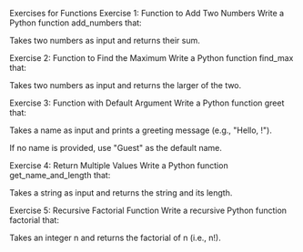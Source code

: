 Exercises for Functions
Exercise 1: Function to Add Two Numbers
Write a Python function add_numbers that:

Takes two numbers as input and returns their sum.

Exercise 2: Function to Find the Maximum
Write a Python function find_max that:

Takes two numbers as input and returns the larger of the two.

Exercise 3: Function with Default Argument
Write a Python function greet that:

Takes a name as input and prints a greeting message (e.g., "Hello, <name>!").

If no name is provided, use "Guest" as the default name.

Exercise 4: Return Multiple Values
Write a Python function get_name_and_length that:

Takes a string as input and returns the string and its length.

Exercise 5: Recursive Factorial Function
Write a recursive Python function factorial that:

Takes an integer n and returns the factorial of n (i.e., n!).
